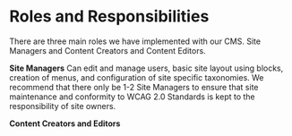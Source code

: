 # Roles and Responsibilities
There are three main roles we have implemented with our CMS. Site Managers and Content Creators and Content Editors.

**Site Managers** Can edit and manage users, basic site layout using blocks, creation of menus, and configuration of site specific taxonomies. We recommend that there only be 1-2 Site Managers to ensure that site maintenance and conformity to WCAG 2.0 Standards is kept to the responsibility of site owners.

**Content Creators and Editors** 
